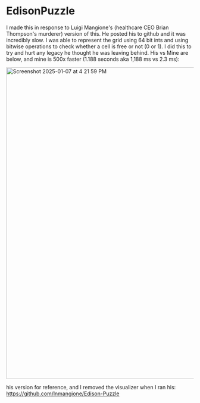 # EdisonPuzzle
I made this in response to Luigi Mangione's (healthcare CEO Brian Thompson's murderer) version of this. He posted his to github and it was incredibly slow. I was able to represent the grid using 64 bit ints and using bitwise operations to check whether a cell is free or not (0 or 1). I did this to try and hurt any legacy he thought he was leaving behind. His vs Mine are below, and mine is 500x faster (1.188 seconds aka 1,188 ms vs 2.3 ms):

<img width="837" alt="Screenshot 2025-01-07 at 4 21 59 PM" src="https://github.com/user-attachments/assets/428818e1-1030-40ac-aae8-b1ead7f246cf" />

his version for reference, and I removed the visualizer when I ran his:
https://github.com/lnmangione/Edison-Puzzle
